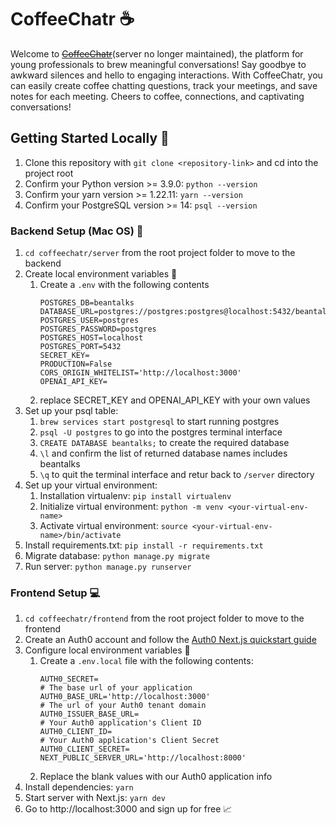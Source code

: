 # CoffeeChatr :coffee:

Welcome to ~~[CoffeeChatr](https://coffeechatr.com)~~(server no longer maintained), the platform for young professionals to brew meaningful conversations! Say goodbye to awkward silences and hello to engaging interactions. With CoffeeChatr, you can easily create coffee chatting questions, track your meetings, and save notes for each meeting. Cheers to coffee, connections, and captivating conversations!

## Getting Started Locally :ship:

1. Clone this repository with `git clone <repository-link>` and cd into the project root
2. Confirm your Python version >= 3.9.0: `python --version`
3. Confirm your yarn version >= 1.22.11: `yarn --version`
4. Confirm your PostgreSQL version >= 14: `psql --version`

### Backend Setup (Mac OS) :floppy_disk:

1. `cd coffeechatr/server` from the root project folder to move to the backend
2. Create local environment variables :closed_lock_with_key:
   1. Create a `.env` with the following contents
      ```
      POSTGRES_DB=beantalks
      DATABASE_URL=postgres://postgres:postgres@localhost:5432/beantalks
      POSTGRES_USER=postgres
      POSTGRES_PASSWORD=postgres
      POSTGRES_HOST=localhost
      POSTGRES_PORT=5432
      SECRET_KEY=
      PRODUCTION=False
      CORS_ORIGIN_WHITELIST='http://localhost:3000'
      OPENAI_API_KEY=
      ```
   2. replace SECRET_KEY and OPENAI_API_KEY with your own values
3. Set up your psql table:
   1. `brew services start postgresql` to start running postgres
   2. `psql -U postgres` to go into the postgres terminal interface
   3. `CREATE DATABASE beantalks;` to create the required database
   4. `\l` and confirm the list of returned database names includes beantalks
   5. `\q` to quit the terminal interface and retur back to `/server` directory
4. Set up your virtual environment:
   1. Installation virtualenv: `pip install virtualenv`
   2. Initialize virtual environment: `python -m venv <your-virtual-env-name>`
   3. Activate virtual environment: `source <your-virtual-env-name>/bin/activate`
5. Install requirements.txt: `pip install -r requirements.txt`
6. Migrate database: `python manage.py migrate`
7. Run server: `python manage.py runserver`

### Frontend Setup :computer:

1. `cd coffeechatr/frontend` from the root project folder to move to the frontend
2. Create an Auth0 account and follow the [Auth0 Next.js quickstart guide](https://auth0.com/docs/quickstart/webapp/nextjs/interactive)
3. Configure local environment variables :closed_lock_with_key:
   1. Create a `.env.local` file with the following contents:
      ```
      AUTH0_SECRET=
      # The base url of your application
      AUTH0_BASE_URL='http://localhost:3000'
      # The url of your Auth0 tenant domain
      AUTH0_ISSUER_BASE_URL=
      # Your Auth0 application's Client ID
      AUTH0_CLIENT_ID=
      # Your Auth0 application's Client Secret
      AUTH0_CLIENT_SECRET=
      NEXT_PUBLIC_SERVER_URL='http://localhost:8000'
      ```
   2. Replace the blank values with our Auth0 application info
4. Install dependencies: `yarn`
5. Start server with Next.js: `yarn dev`
6. Go to http://localhost:3000 and sign up for free :chart_with_upwards_trend:
